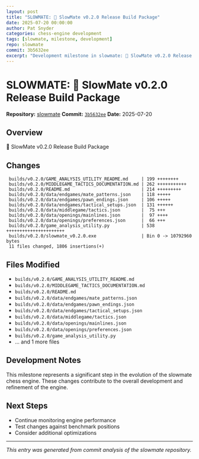 ```yaml
---
layout: post
title: "SLOWMATE: 🎁 SlowMate v0.2.0 Release Build Package"
date: 2025-07-20 00:00:00 
author: Pat Snyder
categories: chess-engine development
tags: [slowmate, milestone, development]
repo: slowmate
commit: 3b5632ee
excerpt: "Development milestone in slowmate: 🎁 SlowMate v0.2.0 Release Build Package"
---
```


# SLOWMATE: 🎁 SlowMate v0.2.0 Release Build Package

**Repository:** [slowmate](https://github.com/pssnyder/slowmate)
**Commit:** [`3b5632ee`](https://github.com/pssnyder/slowmate/commit/3b5632eec56c88bfc2d6d441d3364b8169f0dd2a)
**Date:** 2025-07-20

## Overview

🎁 SlowMate v0.2.0 Release Build Package

## Changes

```
 builds/v0.2.0/GAME_ANALYSIS_UTILITY_README.md     | 199 ++++++++
 builds/v0.2.0/MIDDLEGAME_TACTICS_DOCUMENTATION.md | 262 +++++++++++
 builds/v0.2.0/README.md                           | 214 +++++++++
 builds/v0.2.0/data/endgames/mate_patterns.json    | 118 +++++
 builds/v0.2.0/data/endgames/pawn_endings.json     | 106 +++++
 builds/v0.2.0/data/endgames/tactical_setups.json  | 131 ++++++
 builds/v0.2.0/data/middlegame/tactics.json        |  75 +++
 builds/v0.2.0/data/openings/mainlines.json        |  97 ++++
 builds/v0.2.0/data/openings/preferences.json      |  66 +++
 builds/v0.2.0/game_analysis_utility.py            | 538 ++++++++++++++++++++++
 builds/v0.2.0/slowmate_v0.2.0.exe                 | Bin 0 -> 10792960 bytes
 11 files changed, 1806 insertions(+)
```

## Files Modified

- `builds/v0.2.0/GAME_ANALYSIS_UTILITY_README.md`
- `builds/v0.2.0/MIDDLEGAME_TACTICS_DOCUMENTATION.md`
- `builds/v0.2.0/README.md`
- `builds/v0.2.0/data/endgames/mate_patterns.json`
- `builds/v0.2.0/data/endgames/pawn_endings.json`
- `builds/v0.2.0/data/endgames/tactical_setups.json`
- `builds/v0.2.0/data/middlegame/tactics.json`
- `builds/v0.2.0/data/openings/mainlines.json`
- `builds/v0.2.0/data/openings/preferences.json`
- `builds/v0.2.0/game_analysis_utility.py`
- ... and 1 more files

## Development Notes

This milestone represents a significant step in the evolution of the slowmate chess engine. These changes contribute to the overall development and refinement of the engine.

## Next Steps

- Continue monitoring engine performance
- Test changes against benchmark positions
- Consider additional optimizations

---

*This entry was generated from commit analysis of the slowmate repository.*
